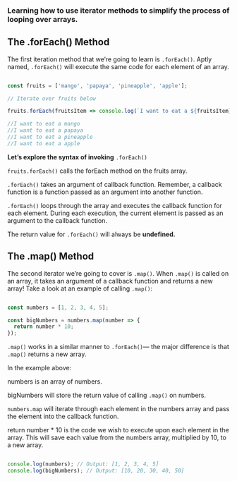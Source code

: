 ### Learning how to use iterator methods to simplify the process of looping over arrays.

## The .forEach() Method

The first iteration method that we’re going to learn is `.forEach()`. Aptly named, `.forEach()` will execute the same code for each element of an array.

```javascript

const fruits = ['mango', 'papaya', 'pineapple', 'apple'];

// Iterate over fruits below

fruits.forEach(fruitsItem => console.log(`I want to eat a ${fruitsItem}`));

//I want to eat a mango
//I want to eat a papaya
//I want to eat a pineapple
//I want to eat a apple

```

**Let’s explore the syntax of invoking** `.forEach()`

`fruits.forEach()` calls the forEach method on the fruits array.

`.forEach()` takes an argument of callback function. Remember, a callback function is a function passed as an argument into another function.

`.forEach()` loops through the array and executes the callback function for each element. During each execution, the current element is passed as an argument to the callback function.

The return value for `.forEach()` will always be **undefined.**

## The .map() Method

The second iterator we’re going to cover is `.map()`. When `.map()` is called on an array, it takes an argument of a callback function and returns a new array! Take a look at an example of calling `.map()`:

```javascript

const numbers = [1, 2, 3, 4, 5]; 

const bigNumbers = numbers.map(number => {
  return number * 10;
});

```
`.map()` works in a similar manner to `.forEach()`— the major difference is that `.map()` returns a new array.

In the example above:

numbers is an array of numbers.

bigNumbers will store the return value of calling `.map()` on numbers.

`numbers.map` will iterate through each element in the numbers array and pass the element into the callback function.

return number * 10 is the code we wish to execute upon each element in the array. This will save each value from the numbers array, multiplied by 10, to a new array.

```javascript

console.log(numbers); // Output: [1, 2, 3, 4, 5]
console.log(bigNumbers); // Output: [10, 20, 30, 40, 50]

```

